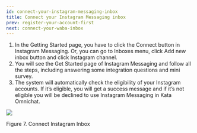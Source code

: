 ```yaml
---
id: connect-your-instagram-messaging-inbox
title: Connect your Instagram Messaging inbox
prev: register-your-account-first
next: connect-your-waba-inbox
---
```


1.  In the Getting Started page, you have to click the Connect button in Instagram Messaging. Or, you can go to Inboxes menu, click Add new inbox button and click Instagram channel.
2.  You will see the Get Started page of Instagram Messaging and follow all the steps, including answering some integration questions and mini survey.
3.  The system will automatically check the eligibility of your Instagram accounts. If it’s eligible, you will get a success message and if it’s not eligible you will be declined to use Instagram Messaging in Kata Omnichat.

![](https://lh5.googleusercontent.com/16o028hs-7-ixbEtWEEMFmJnuKVYStRc5sroB9otuf4N1d8ToAGcURAwl4Yp4jj1PgQlq5xtrx0WNc5zXjtA1XtZL3Saav-3-eyXKU0u8OF7szx2fEyCnNAmjRxGFTQRAEehonX8)

Figure 7. Connect Instagram Inbox
